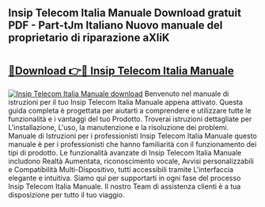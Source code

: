 ## Insip Telecom Italia Manuale Download gratuit PDF - Part-tJm Italiano Nuovo manuale del proprietario di riparazione aXliK

# <h2><a href="http://dffl3b5.blite.top/?on=Insip+Telecom+Italia+Manuale">🔗Download 👉🔴 Insip Telecom Italia Manuale</a></h2>

[![Insip Telecom Italia Manuale download](https://i.imgur.com/lujVjoI.png)](http://dffl3b5.blite.top/?on=Insip+Telecom+Italia+Manuale)
Benvenuto nel manuale di istruzioni per il tuo Insip Telecom Italia Manuale appena attivato. Questa guida completa è progettata per aiutarti a comprendere e utilizzare tutte le funzionalità e i vantaggi del tuo Prodotto. Troverai istruzioni dettagliate per L'installazione, L'uso, la manutenzione e la risoluzione dei problemi. Manuale di Istruzioni per i professionisti Insip Telecom Italia Manuale questo manuale è per i professionisti che hanno familiarità con il funzionamento dei tipi di prodotto. Le funzionalità avanzate di Insip Telecom Italia Manuale includono Realtà Aumentata, riconoscimento vocale, Avvisi personalizzabili e Compatibilità Multi-Dispositivo, tutti accessibili tramite L'interfaccia elegante e intuitiva. Siamo qui per supportarti in ogni fase del processo Insip Telecom Italia Manuale. Il nostro Team di assistenza clienti è a tua disposizione per tutto il tuo viaggio.
